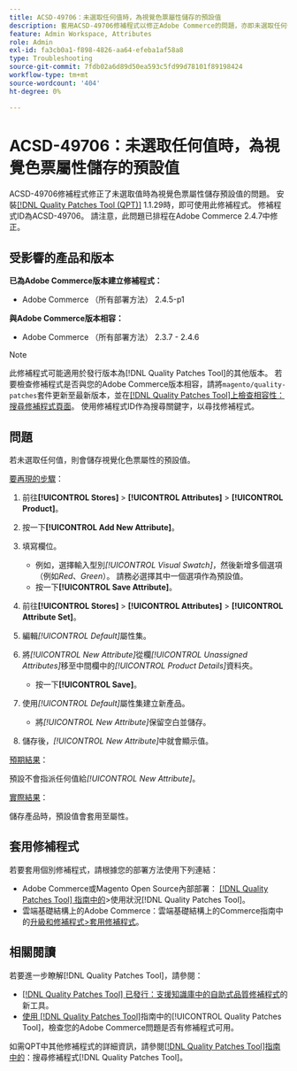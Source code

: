 ```yaml
---
title: ACSD-49706：未選取任何值時，為視覺色票屬性儲存的預設值
description: 套用ACSD-49706修補程式以修正Adobe Commerce的問題，亦即未選取任何值時，預設值會儲存為視覺色票屬性。
feature: Admin Workspace, Attributes
role: Admin
exl-id: fa3cb0a1-f898-4826-aa64-efeba1af58a8
type: Troubleshooting
source-git-commit: 7fdb02a6d89d50ea593c5fd99d78101f89198424
workflow-type: tm+mt
source-wordcount: '404'
ht-degree: 0%

---
```


# ACSD-49706：未選取任何值時，為視覺色票屬性儲存的預設值

ACSD-49706修補程式修正了未選取值時為視覺色票屬性儲存預設值的問題。 安裝[[!DNL Quality Patches Tool (QPT)]](https://experienceleague.adobe.com/zh-hant/docs/commerce-operations/tools/quality-patches-tool/quality-patches-tool-to-self-serve-quality-patches) 1.1.29時，即可使用此修補程式。 修補程式ID為ACSD-49706。 請注意，此問題已排程在Adobe Commerce 2.4.7中修正。

## 受影響的產品和版本

**已為Adobe Commerce版本建立修補程式：**

* Adobe Commerce （所有部署方法） 2.4.5-p1

**與Adobe Commerce版本相容：**

* Adobe Commerce （所有部署方法） 2.3.7 - 2.4.6

>[!NOTE]
>
>此修補程式可能適用於發行版本為[!DNL Quality Patches Tool]的其他版本。 若要檢查修補程式是否與您的Adobe Commerce版本相容，請將`magento/quality-patches`套件更新至最新版本，並在[[!DNL Quality Patches Tool]上檢查相容性：搜尋修補程式頁面](https://experienceleague.adobe.com/tools/commerce-quality-patches/index.html?lang=zh-Hant)。 使用修補程式ID作為搜尋關鍵字，以尋找修補程式。

## 問題

若未選取任何值，則會儲存視覺化色票屬性的預設值。

<u>要再現的步驟</u>：

1. 前往&#x200B;**[!UICONTROL Stores]** > **[!UICONTROL Attributes]** > **[!UICONTROL Product]**。
1. 按一下&#x200B;**[!UICONTROL Add New Attribute]**。
1. 填寫欄位。

   * 例如，選擇輸入型別&#x200B;*[!UICONTROL Visual Swatch]*，然後新增多個選項（例如&#x200B;*Red*、*Green*）。 請務必選擇其中一個選項作為預設值。
   * 按一下&#x200B;**[!UICONTROL Save Attribute]**。

1. 前往&#x200B;**[!UICONTROL Stores]** > **[!UICONTROL Attributes]** > **[!UICONTROL Attribute Set]**。
1. 編輯&#x200B;*[!UICONTROL Default]*&#x200B;屬性集。
1. 將&#x200B;*[!UICONTROL New Attribute]*&#x200B;從欄&#x200B;*[!UICONTROL Unassigned Attributes]*&#x200B;移至中間欄中的&#x200B;*[!UICONTROL Product Details]*&#x200B;資料夾。

   * 按一下&#x200B;**[!UICONTROL Save]**。

1. 使用&#x200B;*[!UICONTROL Default]*&#x200B;屬性集建立新產品。

   * 將&#x200B;*[!UICONTROL New Attribute]*&#x200B;保留空白並儲存。

1. 儲存後，*[!UICONTROL New Attribute]*&#x200B;中就會顯示值。

<u>預期結果</u>：

預設不會指派任何值給&#x200B;*[!UICONTROL New Attribute]*。

<u>實際結果</u>：

儲存產品時，預設值會套用至屬性。

## 套用修補程式

若要套用個別修補程式，請根據您的部署方法使用下列連結：

* Adobe Commerce或Magento Open Source內部部署： [[!DNL Quality Patches Tool] 指南中的](/help/tools/quality-patches-tool/usage.md)>使用狀況[!DNL Quality Patches Tool]。
* 雲端基礎結構上的Adobe Commerce：雲端基礎結構上的Commerce指南中的[升級和修補程式>套用修補程式](https://experienceleague.adobe.com/docs/commerce-cloud-service/user-guide/develop/upgrade/apply-patches.html?lang=zh-Hant)。

## 相關閱讀

若要進一步瞭解[!DNL Quality Patches Tool]，請參閱：

* [[!DNL Quality Patches Tool] 已發行：支援知識庫中的自助式品質修補程式](https://experienceleague.adobe.com/zh-hant/docs/commerce-operations/tools/quality-patches-tool/quality-patches-tool-to-self-serve-quality-patches)的新工具。
* [使用 [!DNL Quality Patches Tool]](/help/tools/quality-patches-tool/patches-available-in-qpt/check-patch-for-magento-issue-with-magento-quality-patches.md)指南中的[!UICONTROL Quality Patches Tool]，檢查您的Adobe Commerce問題是否有修補程式可用。


如需QPT中其他修補程式的詳細資訊，請參閱[[!DNL Quality Patches Tool]指南中的](https://experienceleague.adobe.com/tools/commerce-quality-patches/index.html?lang=zh-Hant)：搜尋修補程式[!DNL Quality Patches Tool]。
